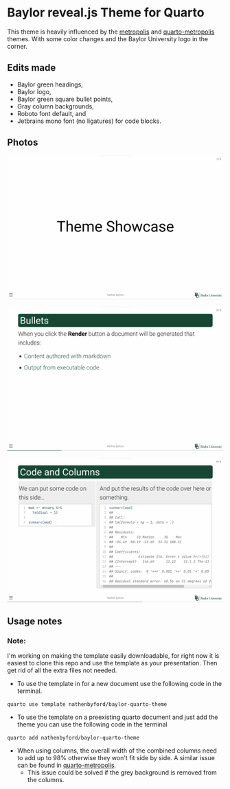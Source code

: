 # Baylor reveal.js Theme for Quarto

This theme is heavily influenced by the [metropolis](https://github.com/pat-s/xaringan-metropolis) and [quarto-metropolis](https://codeberg.org/pat-s/quarto-metropolis) themes. With some color changes and the Baylor University logo in the corner.

## Edits made

-   Baylor green headings,
-   Baylor logo,
-   Baylor green square bullet points,
-   Gray column backgrounds,
-   Roboto font default, and
-   Jetbrains mono font (no ligatures) for code blocks.

## Photos

![](Example/Pictures/Title.png)

![](Example/Pictures/List.png)

![](Example/Pictures/Columns%20and%20code.png)

## Usage notes

### Note:

I'm working on making the template easily downloadable, for right now it is easiest to clone this repo and use the template as your presentation. Then get rid of all the extra files not needed.

-    To use the template in for a new document use the following code in the terminal.

```         
quarto use template nathenbyford/baylor-quarto-theme
```

-   To use the template on a preexisting quarto document and just add the theme you can use the following code in the terminal

```         
quarto add nathenbyford/baylor-quarto-theme
```

-   When using columns, the overall width of the combined columns need to add up to 98% otherwise they won't fit side by side. A similar issue can be found in [quarto-metropolis](https://codeberg.org/pat-s/quarto-metropolis).
    -   This issue could be solved if the grey background is removed from the columns.

